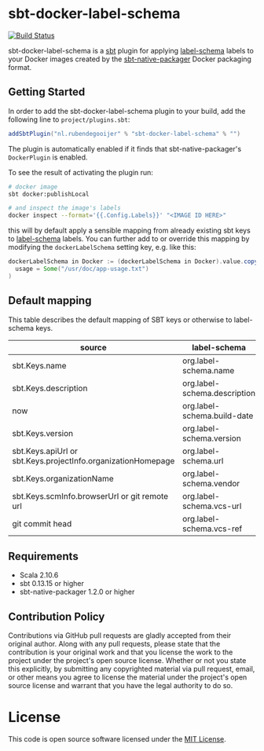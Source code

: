 # sbt-docker-label-schema

[![Build Status](https://travis-ci.org/rubendg/sbt-docker-label-schema.svg?branch=master)](https://travis-ci.org/rubendg/sbt-docker-label-schema)

sbt-docker-label-schema is a [sbt](http://www.scala-sbt.org/) plugin for applying [label-schema](http://label-schema.org/rc1/) labels to
your Docker images created by the [sbt-native-packager](http://www.scala-sbt.org/sbt-native-packager/) Docker packaging format.

## Getting Started

In order to add the sbt-docker-label-schema plugin to your build, add the following line to `project/plugins.sbt`:

```scala
addSbtPlugin("nl.rubendegooijer" % "sbt-docker-label-schema" % "")
```

The plugin is automatically enabled if it finds that sbt-native-packager's `DockerPlugin` is enabled.

To see the result of activating the plugin run:

```bash
# docker image
sbt docker:publishLocal 

# and inspect the image's labels
docker inspect --format='{{.Config.Labels}}' "<IMAGE ID HERE>"
```

this will by default apply a sensible mapping from already existing sbt keys to [label-schema](http://label-schema.org/rc1/) labels.
You can further add to or override this mapping by modifying the `dockerLabelSchema` setting key, e.g. like this:

```scala
dockerLabelSchema in Docker := (dockerLabelSchema in Docker).value.copy(
  usage = Some("/usr/doc/app-usage.txt")
)
```

## Default mapping

This table describes the default mapping of SBT keys or otherwise to label-schema keys.  

| source                                                         | label-schema                  |
|----------------------------------------------------------------|-------------------------------|
| sbt.Keys.name                                                  | org.label-schema.name         |
| sbt.Keys.description                                           | org.label-schema.description  |
| now                                                            | org.label-schema.build-date   |
| sbt.Keys.version                                               | org.label-schema.version      |
| sbt.Keys.apiUrl or sbt.Keys.projectInfo.organizationHomepage   | org.label-schema.url          |
| sbt.Keys.organizationName                                      | org.label-schema.vendor       |
| sbt.Keys.scmInfo.browserUrl or git remote url                  | org.label-schema.vcs-url      |
| git commit head                                                | org.label-schema.vcs-ref      |

## Requirements

- Scala 2.10.6
- sbt 0.13.15 or higher
- sbt-native-packager 1.2.0 or higher

## Contribution Policy

Contributions via GitHub pull requests are gladly accepted from their original author.
Along with any pull requests, please state that the contribution is your original work 
and that you license the work to the project under the project's open source license. 
Whether or not you state this explicitly, by submitting any copyrighted material via 
pull request, email, or other means you agree to license the material under the 
project's open source license and warrant that you have the legal authority to do so.

# License 

This code is open source software licensed under the [MIT License](https://opensource.org/licenses/MIT).
